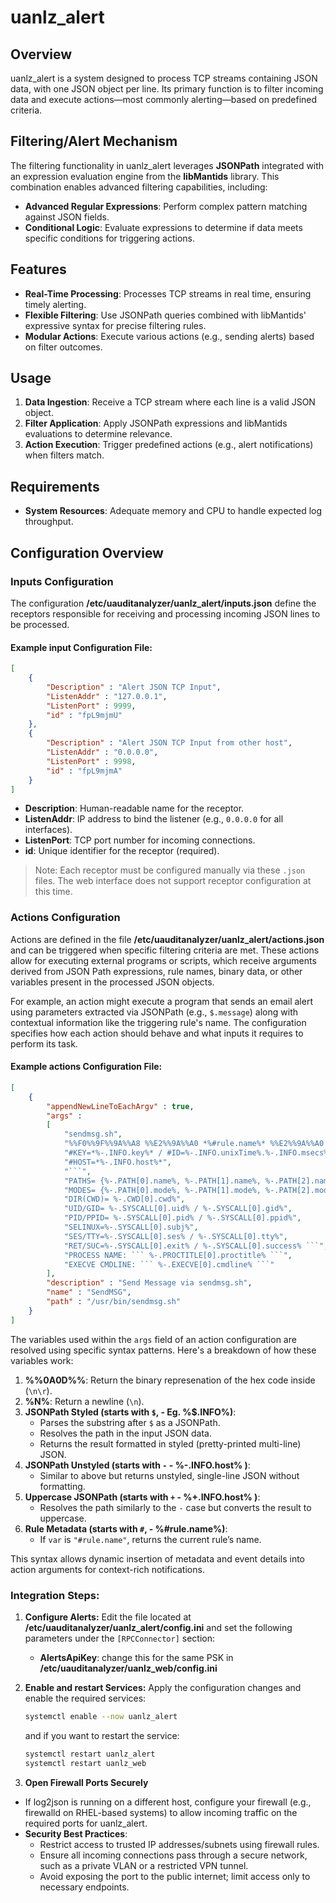 # uanlz_alert

## Overview
uanlz_alert is a system designed to process TCP streams containing JSON data, with one JSON object per line. Its primary function is to filter incoming data and execute actions—most commonly alerting—based on predefined criteria.

## Filtering/Alert Mechanism
The filtering functionality in uanlz_alert leverages **JSONPath** integrated with an expression evaluation engine from the **libMantids** library. This combination enables advanced filtering capabilities, including:
- **Advanced Regular Expressions**: Perform complex pattern matching against JSON fields.
- **Conditional Logic**: Evaluate expressions to determine if data meets specific conditions for triggering actions.

## Features
- **Real-Time Processing**: Processes TCP streams in real time, ensuring timely alerting.
- **Flexible Filtering**: Use JSONPath queries combined with libMantids' expressive syntax for precise filtering rules.
- **Modular Actions**: Execute various actions (e.g., sending alerts) based on filter outcomes.

## Usage
1. **Data Ingestion**: Receive a TCP stream where each line is a valid JSON object.
2. **Filter Application**: Apply JSONPath expressions and libMantids evaluations to determine relevance.
3. **Action Execution**: Trigger predefined actions (e.g., alert notifications) when filters match.


## Requirements
- **System Resources**: Adequate memory and CPU to handle expected log throughput.

## Configuration Overview

### Inputs Configuration

The configuration **/etc/uauditanalyzer/uanlz_alert/inputs.json** define the receptors responsible for receiving and processing incoming JSON lines to be processed. 

#### Example input Configuration File:
```json
[
	{
		"Description" : "Alert JSON TCP Input",
		"ListenAddr" : "127.0.0.1",
		"ListenPort" : 9999,
		"id" : "fpL9mjmU"
	},
	{
		"Description" : "Alert JSON TCP Input from other host",
		"ListenAddr" : "0.0.0.0",
		"ListenPort" : 9998,
		"id" : "fpL9mjmA"
	}
]
```

- **Description**: Human-readable name for the receptor.
- **ListenAddr**: IP address to bind the listener (e.g., `0.0.0.0` for all interfaces).
- **ListenPort**: TCP port number for incoming connections.
- **id**: Unique identifier for the receptor (required).

> Note: Each receptor must be configured manually via these `.json` files. The web interface does not support receptor configuration at this time.

### Actions Configuration

Actions are defined in the file **/etc/uauditanalyzer/uanlz_alert/actions.json** and can be triggered when specific filtering criteria are met. These actions allow for executing external programs or scripts, which receive arguments derived from JSON Path expressions, rule names, binary data, or other variables present in the processed JSON objects.

For example, an action might execute a program that sends an email alert using parameters extracted via JSONPath (e.g., `$.message`) along with contextual information like the triggering rule's name. The configuration specifies how each action should behave and what inputs it requires to perform its task.

#### Example actions Configuration File:

```json
[
	{
		"appendNewLineToEachArgv" : true,
		"args" : 
		[
			"sendmsg.sh",
			"%%F0%%9F%%9A%%A8 %%E2%%9A%%A0 *%#rule.name%* %%E2%%9A%%A0 %%F0%%9F%%9A%%A8 %N%#TIME=*%-.INFO.time%*",
			"#KEY=*%-.INFO.key%* / #ID=%-.INFO.unixTime%.%-.INFO.msecs%:%-.INFO.id%",
			"#HOST=*%-.INFO.host%*",
			"```",
			"PATHS= {%-.PATH[0].name%, %-.PATH[1].name%, %-.PATH[2].name%,%-.PATH[3].mode%, %-.PATH[4].mode%, %-.PATH[5].mode%}",
			"MODES= {%-.PATH[0].mode%, %-.PATH[1].mode%, %-.PATH[2].mode%,%-.PATH[3].mode%, %-.PATH[4].mode%, %-.PATH[5].mode%}",
			"DIR(CWD)= %-.CWD[0].cwd%",
			"UID/GID= %-.SYSCALL[0].uid% / %-.SYSCALL[0].gid%",
			"PID/PPID= %-.SYSCALL[0].pid% / %-.SYSCALL[0].ppid%",
			"SELINUX=%-.SYSCALL[0].subj%",
			"SES/TTY=%-.SYSCALL[0].ses% / %-.SYSCALL[0].tty%",
			"RET/SUC=%-.SYSCALL[0].exit% / %-.SYSCALL[0].success% ```",
			"PROCESS NAME: ``` %-.PROCTITLE[0].proctitle% ```",
			"EXECVE CMDLINE: ``` %-.EXECVE[0].cmdline% ```"
		],
		"description" : "Send Message via sendmsg.sh",
		"name" : "SendMSG",
		"path" : "/usr/bin/sendmsg.sh"
	}
]
```
The variables used within the `args` field of an action configuration are resolved using specific syntax patterns. Here's a breakdown of how these variables work:

1. **%%0A0D%%**: Return the  binary represenation of the hex code inside (`\n\r`).
1. **%N%**: Return a newline (`\n`). 
2. **JSONPath Styled (starts with `$`, - Eg. %$.INFO%)**:
   - Parses the substring after `$` as a JSONPath.
   - Resolves the path in the input JSON data.
   - Returns the result formatted in styled (pretty-printed multi-line) JSON.
3. **JSONPath Unstyled (starts with `-` - %-.INFO.host% )**:
   - Similar to above but returns unstyled, single-line JSON without formatting.
4. **Uppercase JSONPath (starts with `+` - %+.INFO.host% )**:
   - Resolves the path similarly to the `-` case but converts the result to uppercase.
5. **Rule Metadata (starts with `#`, - %#rule.name%)**:
   - If `var` is `"#rule.name"`, returns the current rule’s name.

This syntax allows dynamic insertion of metadata and event details into action arguments for context-rich notifications.

### Integration Steps:

1. **Configure Alerts:**
   Edit the file located at **/etc/uauditanalyzer/uanlz_alert/config.ini** and set the following parameters under the `[RPCConnector]` section:
   - **AlertsApiKey**: change this for the same PSK in **/etc/uauditanalyzer/uanlz_web/config.ini**

2. **Enable and restart Services:**
   Apply the configuration changes and enable the required services:
    ```bash
    systemctl enable --now uanlz_alert
    ```
    and if you want to restart the service:
    ```bash
    systemctl restart uanlz_alert
    systemctl restart uanlz_web
    ```

3. **Open Firewall Ports Securely**
- If log2json is running on a different host, configure your firewall (e.g., firewalld on RHEL-based systems) to allow incoming traffic on the required ports for uanlz_alert.
- **Security Best Practices**:
    - Restrict access to trusted IP addresses/subnets using firewall rules.
    - Ensure all incoming connections pass through a secure network, such as a private VLAN or a restricted VPN tunnel.
    - Avoid exposing the port to the public internet; limit access only to necessary endpoints.
